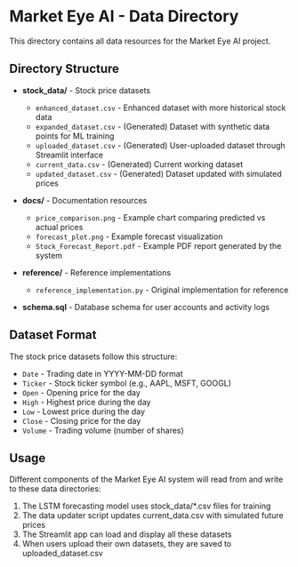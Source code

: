 # Market Eye AI - Data Directory

This directory contains all data resources for the Market Eye AI project.

## Directory Structure

- **stock_data/** - Stock price datasets

  - `enhanced_dataset.csv` - Enhanced dataset with more historical stock data
  - `expanded_dataset.csv` - (Generated) Dataset with synthetic data points for ML training
  - `uploaded_dataset.csv` - (Generated) User-uploaded dataset through Streamlit interface
  - `current_data.csv` - (Generated) Current working dataset
  - `updated_dataset.csv` - (Generated) Dataset updated with simulated prices

- **docs/** - Documentation resources

  - `price_comparison.png` - Example chart comparing predicted vs actual prices
  - `forecast_plot.png` - Example forecast visualization
  - `Stock_Forecast_Report.pdf` - Example PDF report generated by the system

- **reference/** - Reference implementations

  - `reference_implementation.py` - Original implementation for reference

- **schema.sql** - Database schema for user accounts and activity logs

## Dataset Format

The stock price datasets follow this structure:

- `Date` - Trading date in YYYY-MM-DD format
- `Ticker` - Stock ticker symbol (e.g., AAPL, MSFT, GOOGL)
- `Open` - Opening price for the day
- `High` - Highest price during the day
- `Low` - Lowest price during the day
- `Close` - Closing price for the day
- `Volume` - Trading volume (number of shares)

## Usage

Different components of the Market Eye AI system will read from and write to these data directories:

1. The LSTM forecasting model uses stock_data/\*.csv files for training
2. The data updater script updates current_data.csv with simulated future prices
3. The Streamlit app can load and display all these datasets
4. When users upload their own datasets, they are saved to uploaded_dataset.csv

